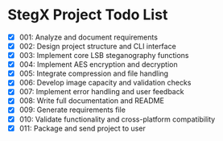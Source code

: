 # StegX Project Todo List

- [X] 001: Analyze and document requirements
- [X] 002: Design project structure and CLI interface
- [X] 003: Implement core LSB steganography functions
- [X] 004: Implement AES encryption and decryption
- [X] 005: Integrate compression and file handling
- [X] 006: Develop image capacity and validation checks
- [X] 007: Implement error handling and user feedback
- [X] 008: Write full documentation and README
- [X] 009: Generate requirements file
- [x] 010: Validate functionality and cross-platform compatibility
- [x] 011: Package and send project to user
